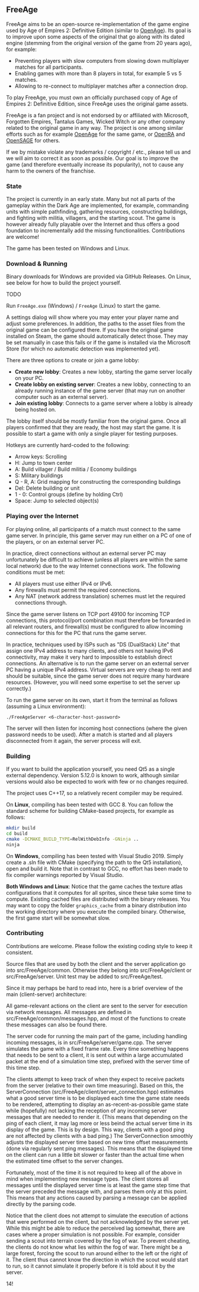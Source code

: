 ## FreeAge ##

FreeAge aims to be an open-source re-implementation of the game engine used by
Age of Empires 2: Definitive Edition (similar to [OpenAge](https://github.com/SFTtech/openage/)).
Its goal is to improve upon some aspects of the original that go along with its
dated engine (stemming from the original version of the game from 20 years ago),
for example:

* Preventing players with slow computers from slowing down multiplayer matches for all participants.
* Enabling games with more than 8 players in total, for example 5 vs 5 matches.
* Allowing to re-connect to multiplayer matches after a connection drop.

To play FreeAge, you must own an officially purchased copy of Age of Empires 2:
Definitive Edition, since FreeAge uses the original game assets.

FreeAge is a fan project and is not endorsed by or affiliated with Microsoft,
Forgotten Empires, Tantalus Games, Wicked Witch or any other company related to
the original game in any way. The project is one among similar efforts such as
for example [OpenAge](https://github.com/SFTtech/openage/) for the same game, or
[OpenRA](http://openra.net/) and [OpenSAGE](https://github.com/OpenSAGE/OpenSAGE/) for others.

If we by mistake violate any trademarks / copyright / etc., please
tell us and we will aim to correct it as soon as possible. Our goal is to improve
the game (and therefore eventually increase its popularity), not to cause any
harm to the owners of the franchise.

### State ###

The project is currently in an early state. Many but not all parts of the gameplay
within the Dark Age are implemented, for example, commanding units with simple
pathfinding, gathering resources, constructing
buildings, and fighting with militia, villagers, and the starting scout.
The game is however already fully playable over the Internet and thus offers a
good foundation to incrementally add the missing functionalities.
Contributions are welcome!

The game has been tested on Windows and Linux.

### Download & Running ###

Binary downloads for Windows are provided via GitHub Releases.
On Linux, see below for how to build the project yourself.

TODO

Run `FreeAge.exe` (Windows) / `FreeAge` (Linux) to start the game.

A settings dialog will show where you may enter your player name and adjust
some preferences. In addition, the paths to the asset files from the original
game can be configured there. If you have the original game installed on Steam,
the game should automatically detect those. They may be set manually in case
this fails or if the game is installed via the Microsoft Store (for which no
automatic detection was implemented yet).

There are three options to create or join a game lobby:

* **Create new lobby**: Creates a new lobby, starting the game server locally on your PC.
* **Create lobby on existing server**: Creates a new lobby, connecting to an
  already running instance of the game server (that may run on another computer such
  as an external server).
* **Join existing lobby**: Connects to a game server where a lobby is already being hosted on.

The lobby itself should be mostly familiar from the original game. Once all players
confirmed that they are ready, the host may start the game. It is possible to
start a game with only a single player for testing purposes.

Hotkeys are currently hard-coded to the following:

* Arrow keys: Scrolling
* H:          Jump to town center
* A:          Build villager / Build militia / Economy buildings
* S:          Military buildings
* Q - R, A:   Grid mapping for constructing the corresponding buildings
* Del:        Delete building or unit
* 1 - 0:      Control groups (define by holding Ctrl)
* Space:      Jump to selected object(s)

### Playing over the Internet ###

For playing online, all participants of a match must connect to the same game server.
In principle, this game server may run either on a PC of one of the players, or
on an external server PC.

In practice, direct connections without an external server PC may unfortunately
be difficult to achieve (unless all players are within the same local network)
due to the way Internet connections work. The following conditions must be met:

* All players must use either IPv4 or IPv6.
* Any firewalls must permit the required connections.
* Any NAT (network address translation) schemes must let the required connections through.

Since the game server listens on TCP port 49100 for incoming TCP connections,
this protocol/port combination must therefore be forwarded in all relevant routers,
and firewall(s) must be configured to allow incoming connections for this for
the PC that runs the game server.

In practice, techniques used by ISPs such as "DS (DualStack) Lite" that assign one IPv4
address to many clients, and others not having IPv6 connectivity, may make it
very hard to impossible to establish direct connections. An alternative is to
run the game server on an external server PC having a unique IPv4 address. Virtual
servers are very cheap to rent and should be suitable, since the game server
does not require many hardware resources. (However, you will need some expertise to
set the server up correctly.)

To run the game server on its own, start it from the terminal as follows (assuming a
Linux environment):

```
./FreeAgeServer <6-character-host-password>
```

The server will then listen for incoming host connections (where the given password
needs to be used). After a match is started and all players disconnected from it again,
the server process will exit.

### Building ###

If you want to build the application yourself, you need Qt5 as a single
external dependency. Version 5.12.0 is known to work, although similar versions
would also be expected to work with few or no changes required.

The project uses C++17, so a relatively recent compiler may be required.

On **Linux**, compiling has been tested with GCC 8. You can follow the standard scheme
for building CMake-based projects, for example as follows:

```bash
mkdir build
cd build
cmake -DCMAKE_BUILD_TYPE=RelWithDebInfo -GNinja ..
ninja
```

On **Windows**, compiling has been tested with Visual Studio 2019. Simply create
a .sln file with CMake (specifying the path to the Qt5 installation), open and
build it. Note that in contrast to GCC, no effort
has been made to fix compiler warnings reported by Visual Studio.

**Both Windows and Linux**: Notice that the game caches the texture atlas
configurations that it computes for all sprites, since these take some time
to compute. Existing cached files are distributed with the binary releases.
You may want to copy the folder `graphics_cache` from a binary distribution into
the working directory where you execute the compiled binary. Otherwise, the first
game start will be somewhat slow.

### Contributing ###

Contributions are welcome. Please follow the existing coding style to keep it
consistent.

Source files that are used by both the client and the server application go into
src/FreeAge/common. Otherwise they belong into src/FreeAge/client or src/FreeAge/server.
Unit test may be added to src/FreeAge/test.

Since it may perhaps be hard to read into, here is a brief overview of the main
(client-server) architecture:

All game-relevant actions on the client are sent to the server for execution via
network messages. All messages are defined in src/FreeAge/common/messages.hpp,
and most of the functions to create these messages can also be found there.

The server code for running the main part of the game, including handling incoming
messages, is in src/FreeAge/server/game.cpp. The server simulates the game with
a fixed frame rate. Every time something happens that needs to be sent to a client,
it is sent out within a large accumulated packet at the end of a simulation time
step, prefixed with the server time of this time step.

The clients attempt to keep track of when they expect to receive packets from the
server (relative to their own time measuring). Based on this, the ServerConnection
(src/FreeAge/client/server_connection.hpp) estimates what a good server time is
to be displayed each time the game state needs to be rendered, attempting to
display an as-recent-as-possible game state while (hopefully) not lacking the
reception of any incoming server messages that are needed to render it.
(This means that depending on the ping of each client, it may lag more or less
beind the actual server time in its display of the game. This is by design.
This way, clients with a good ping are not affected by clients with a bad ping.)
The ServerConnection smoothly adjusts the displayed server time based on new time
offset measurements (done via regularly sent ping messages). This means that the
displayed time on the client can run a little bit slower or faster than the actual
time when the estimated time offset to the server changes.

Fortunately, most of the time it is not required to keep all of the above in mind
when implementing new message types. The client stores all messages until the
displayed server time is at least the game step time that the server preceded the
message with, and parses them only at this point. This means that any actions
caused by parsing a message can be applied directly by the parsing code.

Notice that the client does not attempt to simulate the execution of actions that
were performed on the client, but not acknowledged by the server yet. While this
might be able to reduce the perceived lag somewhat, there are cases where a
proper simulation is not possible. For example, consider sending a scout into
terrain covered by the fog of war. To prevent cheating, the clients do not know
what lies within the fog of war. There might be a large forest, forcing the scout
to run around either to the left or the right of it. The client thus cannot know
the direction in which the scout would start to run, so it cannot simulate it
properly before it is told about it by the server.

14!
